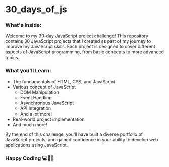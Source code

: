 # 30_days_of_js

### What's Inside: 
Welcome to my 30-day JavaScript project challenge! This repository contains 30 JavaScript projects that I created as part of my journey to improve my JavaScript skills. Each project is designed to cover different aspects of JavaScript programming, from basic concepts to more advanced topics.

### What you'll Learn: 

- The fundamentals of HTML, CSS, and JavaScript
- Various concept of JavaScript
  - DOM Manipulation<br>
  - Event Handling <br>
  - Asynchronous JavaScript<br>
  - API Integration<br>
  - And a lot more!<br>
- Real-world project implementation
- And much more!
  
By the end of this challenge, you'll have built a diverse portfolio of JavaScript projects, and gained confidence in your ability to develop web applications using JavaScript.

### Happy Coding 💻🧑‍💻


